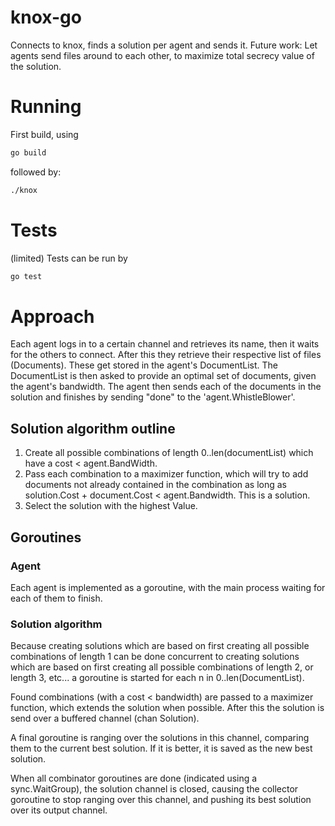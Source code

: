 # knox-go

Connects to knox, finds a solution per agent and sends it.
Future work: Let agents send files around to each other, to maximize
total secrecy value of the solution.

# Running

First build, using

```bash
go build
```
followed by:

```bash
./knox
```

# Tests

(limited) Tests can be run by

```bash
go test
```

# Approach
Each agent logs in to a certain channel and retrieves its name, then it waits for the others to connect.
After this they retrieve their respective list of files (Documents). These get stored in the agent's DocumentList.
The DocumentList is then asked to provide an optimal set of documents, given the agent's bandwidth.
The agent then sends each of the documents in the solution and finishes by sending "done" to the 'agent.WhistleBlower'.

## Solution algorithm outline
1. Create all possible combinations of length 0..len(documentList) which have a cost < agent.BandWidth.
2. Pass each combination to a maximizer function, which will try to add documents not already contained in
   the combination as long as solution.Cost + document.Cost < agent.Bandwidth. This is a solution.
3. Select the solution with the highest Value.

## Goroutines
### Agent
Each agent is implemented as a goroutine, with the main process waiting for each of them to finish.

### Solution algorithm
Because creating solutions which are based on first creating all possible combinations of length 1 can be
done concurrent to creating solutions which are based on first creating all possible combinations of length 2,
or length 3, etc... a goroutine is started for each n in 0..len(DocumentList).

Found combinations (with a cost < bandwidth)
are passed to a maximizer function, which extends the solution when possible. After this the solution is send
over a buffered channel (chan Solution).

A final goroutine is ranging over the solutions in this channel, comparing them to the current best solution. If it is
better, it is saved as the new best solution.

When all combinator goroutines are done (indicated using a sync.WaitGroup), the solution channel is closed, causing the
collector goroutine to stop ranging over this channel, and pushing its best solution over its output channel.
